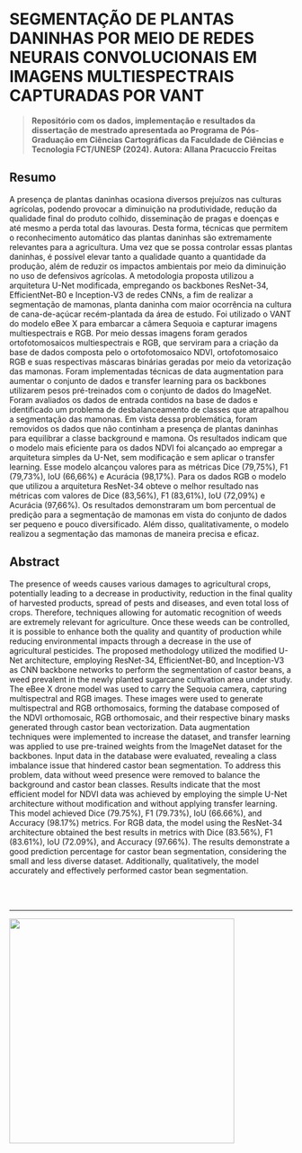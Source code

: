 <h1>SEGMENTAÇÃO DE PLANTAS DANINHAS POR MEIO DE REDES NEURAIS CONVOLUCIONAIS EM IMAGENS MULTIESPECTRAIS CAPTURADAS POR VANT</h1>

> **Repositório com os dados, implementação e resultados da dissertação de mestrado apresentada ao Programa de Pós-Graduação em Ciências Cartográficas da Faculdade de Ciências e Tecnologia FCT/UNESP (2024). 
Autora: Allana Pracuccio Freitas**

<h2>Resumo</h2>
A presença de plantas daninhas ocasiona diversos prejuízos nas culturas agrícolas, podendo provocar a diminuição na produtividade, redução da qualidade final do produto colhido, disseminação de pragas e doenças e até mesmo a perda total das lavouras. Desta forma, técnicas que permitem o reconhecimento automático das plantas daninhas são extremamente relevantes para a agricultura. Uma vez que se possa controlar essas plantas daninhas, é possível elevar tanto a qualidade quanto a quantidade da produção, além de reduzir os impactos ambientais por meio da diminuição no uso de defensivos agrícolas. A metodologia proposta utilizou a arquitetura U-Net modificada, empregando os backbones ResNet-34, EfficientNet-B0 e Inception-V3 de redes CNNs, a fim de realizar a segmentação de mamonas, planta daninha com maior ocorrência na cultura de cana-de-açúcar recém-plantada da área de estudo. Foi utilizado o VANT do modelo eBee X para embarcar a câmera Sequoia e capturar imagens multiespectrais e RGB. Por meio dessas imagens foram gerados ortofotomosaicos multiespectrais e RGB, que serviram para a criação da base de dados composta pelo o ortofotomosaico NDVI, ortofotomosaico RGB e suas respectivas máscaras binárias geradas por meio da vetorização das mamonas. Foram implementadas técnicas de data augmentation para aumentar o conjunto de dados e transfer learning para os backbones utilizarem pesos pré-treinados com o conjunto de dados do ImageNet. Foram avaliados os dados de entrada contidos na base de dados e identificado um problema de desbalanceamento de classes que atrapalhou a segmentação das mamonas. Em vista dessa problemática, foram removidos os dados que não continham a presença de plantas daninhas para equilibrar a classe background e mamona. Os resultados indicam que o modelo mais eficiente para os dados NDVI foi alcançado ao empregar a arquitetura simples da U-Net, sem modificação e sem aplicar o transfer learning. Esse modelo alcançou valores para as métricas Dice (79,75%), F1 (79,73%), IoU (66,66%) e Acurácia (98,17%). Para os dados RGB o modelo que utilizou a arquitetura ResNet-34 obteve o melhor resultado nas métricas com valores de Dice (83,56%), F1 (83,61%), IoU (72,09%) e Acurácia (97,66%). Os resultados demonstraram um bom percentual de predição para a segmentação de mamonas em vista do conjunto de dados ser pequeno e pouco diversificado. Além disso, qualitativamente, o modelo realizou a segmentação das mamonas de maneira precisa e eficaz.

<h2>Abstract</h2>
The presence of weeds causes various damages to agricultural crops, potentially leading to a decrease in productivity, reduction in the final quality of harvested products, spread of pests and diseases, and even total loss of crops. Therefore, techniques allowing for automatic recognition of weeds are extremely relevant for agriculture. Once these weeds can be controlled, it is possible to enhance both the quality and quantity of production while reducing environmental impacts through a decrease in the use of agricultural pesticides. The proposed methodology utilized the modified U-Net architecture, employing ResNet-34, EfficientNet-B0, and Inception-V3 as CNN backbone networks to perform the segmentation of castor beans, a weed prevalent in the newly planted sugarcane cultivation area under study. The eBee X drone model was used to carry the Sequoia camera, capturing multispectral and RGB images. These images were used to generate multispectral and RGB orthomosaics, forming the database composed of the NDVI orthomosaic, RGB orthomosaic, and their respective binary masks generated through castor bean vectorization. Data augmentation techniques were implemented to increase the dataset, and transfer learning was applied to use pre-trained weights from the ImageNet dataset for the backbones. Input data in the database were evaluated, revealing a class imbalance issue that hindered castor bean segmentation. To address this problem, data without weed presence were removed to balance the background and castor bean classes. Results indicate that the most efficient model for NDVI data was achieved by employing the simple U-Net architecture without modification and without applying transfer learning. This model achieved Dice (79.75%), F1 (79.73%), IoU (66.66%), and Accuracy (98.17%) metrics. For RGB data, the model using the ResNet-34 architecture obtained the best results in metrics with Dice (83.56%), F1 (83.61%), IoU (72.09%), and Accuracy (97.66%). The results demonstrate a good prediction percentage for castor bean segmentation, considering the small and less diverse dataset. Additionally, qualitatively, the model accurately and effectively performed castor bean segmentation.

<br></br>
<hr></hr>
<img src="https://user-images.githubusercontent.com/132958389/236960802-83cd0d83-77eb-4e26-8d4e-f98955dd8e4b.png" width="400">
